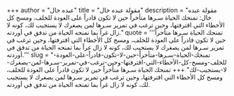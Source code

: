 +++
author = "عبده خال"
title = "مقولة عبده خال"
description = "مقولة عبده خال: تمنحك الحياة سـرها متأخراً حين لا تكون قادراً على العودة للخلف، ومسح كل الأخطاء التي اقترفتها، وحين ترغب في تمرير سـرها لمن يصغرك لا يستجيب لك، كونه لا زال غراً بما تمنحه الحياة من تدفق في أوردته."
quote = '''تمنحك الحياة سـرها متأخراً حين لا تكون قادراً على العودة للخلف، ومسح كل الأخطاء التي اقترفتها، وحين ترغب في تمرير سـرها لمن يصغرك لا يستجيب لك، كونه لا زال غراً بما تمنحه الحياة من تدفق في أوردته.''' 
slug = "تمنحك-الحياة-سـرها-متأخراً-حين-لا-تكون-قادراً-على-العودة-للخلف-ومسح-كل-الأخطاء-التي-اقترفتها-وحين-ترغب-في-تمرير-سـرها-لمن-يصغرك-لا-يستجيب-لك"
+++
تمنحك الحياة سـرها متأخراً حين لا تكون قادراً على العودة للخلف، ومسح كل الأخطاء التي اقترفتها، وحين ترغب في تمرير سـرها لمن يصغرك لا يستجيب لك، كونه لا زال غراً بما تمنحه الحياة من تدفق في أوردته.
